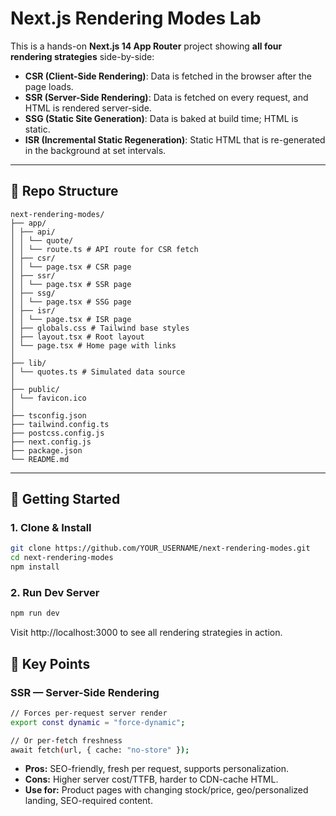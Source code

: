 # Next.js Rendering Modes Lab

This is a hands-on **Next.js 14 App Router** project showing **all four rendering strategies** side-by-side:  

- **CSR (Client-Side Rendering)**: Data is fetched in the browser after the page loads.
- **SSR (Server-Side Rendering)**: Data is fetched on every request, and HTML is rendered server-side.
- **SSG (Static Site Generation)**: Data is baked at build time; HTML is static.
- **ISR (Incremental Static Regeneration)**: Static HTML that is re-generated in the background at set intervals.

---

## 📂 Repo Structure

```text
next-rendering-modes/
├── app/
│ ├── api/
│ │ └── quote/
│ │ └── route.ts # API route for CSR fetch
│ ├── csr/
│ │ └── page.tsx # CSR page
│ ├── ssr/
│ │ └── page.tsx # SSR page
│ ├── ssg/
│ │ └── page.tsx # SSG page
│ ├── isr/
│ │ └── page.tsx # ISR page
│ ├── globals.css # Tailwind base styles
│ ├── layout.tsx # Root layout
│ └── page.tsx # Home page with links
│
├── lib/
│ └── quotes.ts # Simulated data source
│
├── public/
│ └── favicon.ico
│
├── tsconfig.json
├── tailwind.config.ts
├── postcss.config.js
├── next.config.js
├── package.json
└── README.md

```
---

## 🚀 Getting Started

### 1. Clone & Install
```bash
git clone https://github.com/YOUR_USERNAME/next-rendering-modes.git
cd next-rendering-modes
npm install
```
### 2. Run Dev Server
```bash
npm run dev
```

Visit http://localhost:3000
 to see all rendering strategies in action.

## 🔑 Key Points

### SSR — Server-Side Rendering

```bash
// Forces per-request server render
export const dynamic = "force-dynamic";

// Or per-fetch freshness
await fetch(url, { cache: "no-store" });
```
- **Pros:** SEO-friendly, fresh per request, supports personalization.
- **Cons:** Higher server cost/TTFB, harder to CDN-cache HTML.
- **Use for:** Product pages with changing stock/price, geo/personalized landing, SEO-required content.